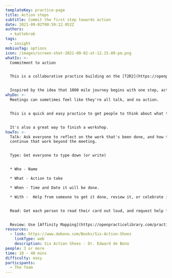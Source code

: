 ```yaml
---
templateKey: practice-page
title: Action steps
subtitle: Commit the first step towards action
date: 2021-09-02T00:59:12.052Z
authors:
  - kattekrab
tags:
  - insight
mobiusTag: options
icon: /images/screen-shot-2021-09-02-at-12.15.08-pm.png
whatIs: >-
  Commitment to action


  This is a collaborative practice building on the [T2R2](https://openpracticelibrary.com/practice/t2r2-talk-type-read-review/) meeting method.  Action steps asks everyone to commit to taking a first step towards action.  


  Inspired by the idea that 1000 mile journey begins with one step, action steps gets people to think about the first step they will take to continue the work begun together today. Informed by De Bono's Action shoes.
whyDo: >-
  Meetings can sometimes feel like they're all talk, and no action.  


  This is a quick and easy practice to get people to think about what they will do next, and put words into action. 


  It's also a great way to finish a workshop.
howTo: >-
  Talk: Ask everyone to reflect on the work that's been done, and how they might
  continue that work beyond the meeting.


  Type: Get everyone to type down (or write) 


  * Who - Name

  * What - Action to take

  * When - Time and Date it will be done.

  * With -  Help from someone to get it done, review it, or celebrate it!


  Read: Get each person to read their card out loud, and request help from someone in the room


  Review: Use [Affinity Mapping](https://openpracticelibrary.com/practice/affinity-mapping/) to cluster and summarise action steps, or if there's a lot of actions to take, perhaps vote to prioritise what the group sees as most important to start with.
resources:
  - link: https://www.debono.com/Books/Six-Action-Shoes
    linkType: web
    description: Six Action Shoes - Dr. Edward de Bono
people: 3 or more
time: 10 - 40 mins
difficulty: easy
participants:
  - The Team
---
```

